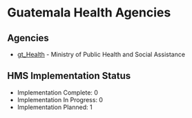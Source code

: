 # Guatemala Health Agencies

## Agencies

- [gt_Health](gt_Health/index.md) - Ministry of Public Health and Social Assistance

## HMS Implementation Status

- Implementation Complete: 0
- Implementation In Progress: 0
- Implementation Planned: 1
